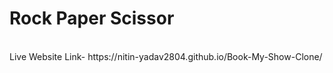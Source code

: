 <h1>Rock Paper Scissor</h1><br>
Live Website Link- https://nitin-yadav2804.github.io/Book-My-Show-Clone/
